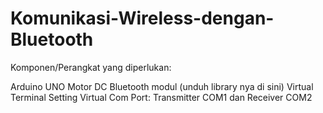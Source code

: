 # Komunikasi-Wireless-dengan-Bluetooth
Komponen/Perangkat yang diperlukan:

Arduino UNO
Motor DC
Bluetooth modul (unduh library nya di sini)
Virtual Terminal
Setting Virtual Com Port: Transmitter COM1 dan Receiver COM2
